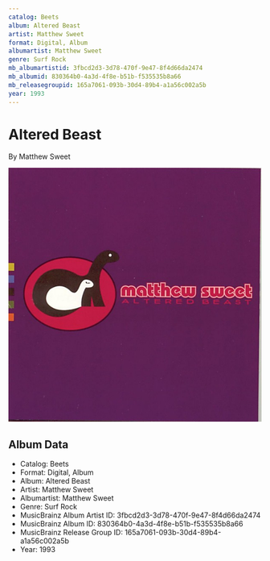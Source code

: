 ```yaml
---
catalog: Beets
album: Altered Beast
artist: Matthew Sweet
format: Digital, Album
albumartist: Matthew Sweet
genre: Surf Rock
mb_albumartistid: 3fbcd2d3-3d78-470f-9e47-8f4d66da2474
mb_albumid: 830364b0-4a3d-4f8e-b51b-f535535b8a66
mb_releasegroupid: 165a7061-093b-30d4-89b4-a1a56c002a5b
year: 1993
---
```


# Altered Beast

By Matthew Sweet

![](../../assets/beetscovers/Matthew_Sweet-Altered_Beast.jpg)

## Album Data

- Catalog: Beets
- Format: Digital, Album
- Album: Altered Beast
- Artist: Matthew Sweet
- Albumartist: Matthew Sweet
- Genre: Surf Rock
- MusicBrainz Album Artist ID: 3fbcd2d3-3d78-470f-9e47-8f4d66da2474
- MusicBrainz Album ID: 830364b0-4a3d-4f8e-b51b-f535535b8a66
- MusicBrainz Release Group ID: 165a7061-093b-30d4-89b4-a1a56c002a5b
- Year: 1993

